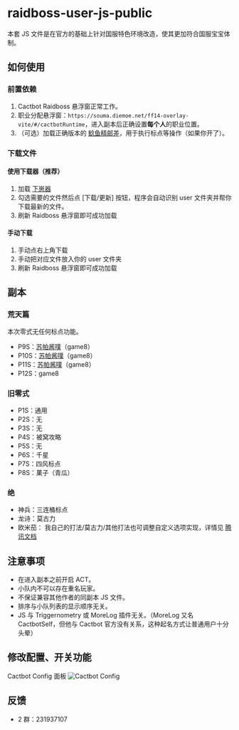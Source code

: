 # raidboss-user-js-public

本套 JS 文件是在官方的基础上针对国服特色环境改造，使其更加符合国服宝宝体制。

## 如何使用

### 前置依赖

1. Cactbot Raidboss 悬浮窗正常工作。
1. 职业分配悬浮窗：`https://souma.diemoe.net/ff14-overlay-vite/#/cactbotRuntime`，进入副本后正确设置**每个人**的职业位置。
1. （可选）加载正确版本的 [鲶鱼精邮差](https://github.com/Natsukage/PostNamazu/releases)，用于执行标点等操作（如果你开了）。

### 下载文件

#### 使用下载器（推荐）

1. 加载 [下崽器](https://github.com/Souma-Sumire/SoumaDownloader/releases/latest)
1. 勾选需要的文件然后点 [下载/更新] 按钮，程序会自动识别 user 文件夹并帮你下载最新的文件。
1. 刷新 Raidboss 悬浮窗即可成功加载

#### 手动下载

1. 手动点右上角下载
1. 手动把对应文件放入你的 user 文件夹
1. 刷新 Raidboss 悬浮窗即可成功加载

## 副本

### 荒天篇

本次零式无任何标点功能。

- P9S：[苏帕酱噗](<(https://www.bilibili.com/video/BV1JM4y147Zc/)>)（game8）
- P10S：[苏帕酱噗](<(https://www.bilibili.com/video/BV1Ek4y1M7jt/)>)（game8）
- P11S：[苏帕酱噗](<(https://www.bilibili.com/video/BV1jk4y1V764/)>)（game8）
- P12S：game8

### 旧零式

- P1S：通用
- P2S：无
- P3S：无
- P4S：被窝攻略
- P5S：无
- P6S：千星
- P7S：四风标点
- P8S：菓子（青瓜）

### 绝

- 神兵：三连桶标点
- 龙诗：莫古力
- 欧米茄： 我自己的打法/莫古力/其他打法也可调整自定义选项实现，详情见 [腾讯文档](https://docs.qq.com/doc/DTXZHb1lXcUZ4eXBh)

## 注意事项

- 在进入副本之前开启 ACT。
- 小队内不可以存在重名玩家。
- 不保证兼容其他作者的同副本 JS 文件。
- 排序与小队列表的显示顺序无关。
- JS 与 Triggernometry 或 MoreLog 插件无关。（MoreLog 又名 CactbotSelf，但他与 Cactbot 官方没有关系，这种起名方式让普通用户十分头晕）

## 修改配置、开关功能

Cactbot Config 面板
![Cactbot Config](https://github.com/Souma-Sumire/raidboss-user-js-public/assets/33572696/267c0cb7-233c-4c54-87ce-b9d0f49fd5d2)

## 反馈

- 2 群：231937107
